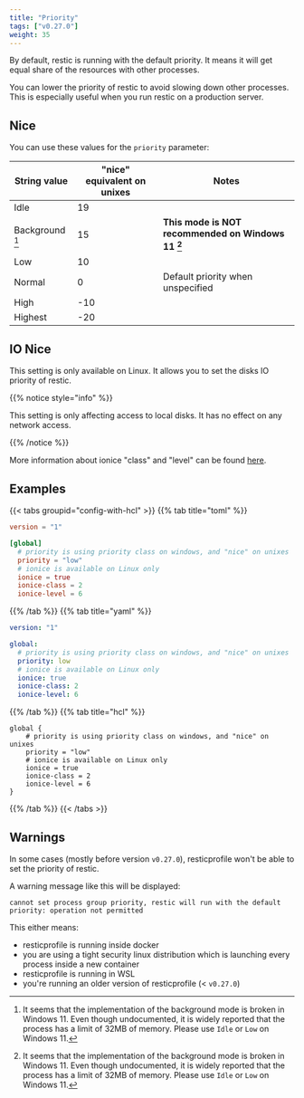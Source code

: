 ```yaml
---
title: "Priority"
tags: ["v0.27.0"]
weight: 35
---
```


By default, restic is running with the default priority. It means it will get equal share of the resources with other processes.

You can lower the priority of restic to avoid slowing down other processes. This is especially useful when you run restic on a production server.

## Nice

You can use these values for the `priority` parameter:

| String value | "nice" equivalent on unixes | Notes |
|--------------|-----------------------------|------|
| Idle         | 19 | |
| Background [^background]   | 15 | **This mode is NOT recommended on Windows 11 [^background]** |
| Low          | 10 | |
| Normal       | 0 | Default priority when unspecified |
| High         | -10 | |
| Highest      | -20 | |

[^background]: It seems that the implementation of the background mode is broken in Windows 11. Even though undocumented, it is widely reported that the process has a limit of 32MB of memory. Please use `Idle` or `Low` on Windows 11.

## IO Nice

This setting is only available on Linux. It allows you to set the disks IO priority of restic.

{{% notice style="info" %}}

This setting is only affecting access to local disks. It has no effect on any network access.

{{% /notice %}}

More information about ionice "class" and "level" can be found [here](https://linux.die.net/man/1/ionice).

## Examples

{{< tabs groupid="config-with-hcl" >}}
{{% tab title="toml" %}}

```toml
version = "1"

[global]
  # priority is using priority class on windows, and "nice" on unixes
  priority = "low"
  # ionice is available on Linux only
  ionice = true
  ionice-class = 2
  ionice-level = 6
```

{{% /tab %}}
{{% tab title="yaml" %}}

```yaml
version: "1"

global:
  # priority is using priority class on windows, and "nice" on unixes
  priority: low
  # ionice is available on Linux only
  ionice: true
  ionice-class: 2
  ionice-level: 6
```

{{% /tab %}}
{{% tab title="hcl" %}}

```hcl
global {
    # priority is using priority class on windows, and "nice" on unixes
    priority = "low"
    # ionice is available on Linux only
    ionice = true
    ionice-class = 2
    ionice-level = 6
}
```

{{% /tab %}}
{{< /tabs >}}

## Warnings

In some cases (mostly before version `v0.27.0`), resticprofile won't be able to set the priority of restic.

A warning message like this will be displayed:

```
cannot set process group priority, restic will run with the default priority: operation not permitted
```

This either means:
- resticprofile is running inside docker
- you are using a tight security linux distribution which is launching every process inside a new container
- resticprofile is running in WSL
- you're running an older version of resticprofile (< `v0.27.0`)
